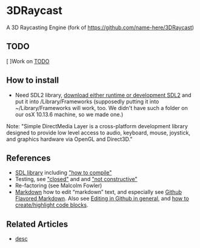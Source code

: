 # 3DRaycast
A 3D Raycasting Engine (fork of https://github.com/name-here/3DRaycast)

## TODO
[ ]Work on [TODO](TODO.md)


## How to install
* Need SDL2 library, [download either runtime or development SDL2](https://www.libsdl.org/download-2.0.php) and put it into /Library/Frameworks (supposedly putting it into ~/Library/Frameworks will work, too. We didn't have such a folder on our osX 10.13.6 machine, so we made one.)

Note: "Simple DirectMedia Layer is a cross-platform development library designed to provide low level access to audio, keyboard, mouse, joystick, and graphics hardware via OpenGL and Direct3D."


## References
* [SDL library](https://wiki.libsdl.org/) including ["how to compile"](https://wiki.libsdl.org/Installation) 
* Testing, see ["closed"](https://stackoverflow.com/questions/91384/unit-testing-for-c-code-tools-and-methodology) and and ["not constructive"](https://stackoverflow.com/questions/242926/comparison-of-c-unit-test-frameworks)
* Re-factoring (see Malcolm Fowler)
* [Markdown](https://daringfireball.net/projects/markdown/) how to edit “markdown” text, and especially see [Github Flavored Markdown](github.github.com/gfm). 
Also see [Editing in Github in general](https://help.github.com/articles/about-writing-and-formatting-on-github/), 
and [how to create/highlight code blocks](https://help.github.com/articles/creating-and-highlighting-code-blocks/).


## Related Articles
* [desc](uri)
